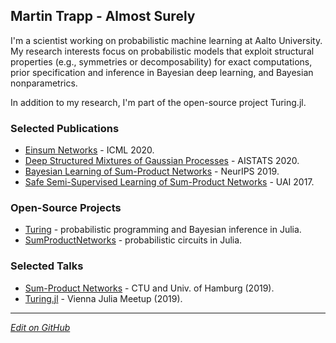 ## Martin Trapp - Almost Surely

I'm a scientist working on probabilistic machine learning at Aalto University. My research interests focus on probabilistic models that exploit structural properties (e.g., symmetries or decomposability) for exact computations, prior specification and inference in Bayesian deep learning, and Bayesian nonparametrics.

In addition to my research, I'm part of the open-source project Turing.jl.

### Selected Publications

- [Einsum Networks](https://proceedings.icml.cc/static/paper_files/icml/2020/3949-Paper.pdf) - ICML 2020.
- [Deep Structured Mixtures of Gaussian Processes](https://arxiv.org/abs/1910.04536) - AISTATS 2020.
- [Bayesian Learning of Sum-Product Networks](https://arxiv.org/abs/1905.10884) - NeurIPS 2019.
- [Safe Semi-Supervised Learning of Sum-Product Networks](https://arxiv.org/abs/1710.03444) - UAI 2017.

### Open-Source Projects

- [Turing](https://turing.ml/) - probabilistic programming and Bayesian inference in Julia.
- [SumProductNetworks](https://github.com/trappmartin/SumProductNetworks.jl) - probabilistic circuits in Julia.

### Selected Talks

- [Sum-Product Networks](https://github.com/trappmartin/talks/blob/master/SumProductNetworks/presentation.pdf) - CTU and Univ. of Hamburg (2019).
- [Turing.jl](https://github.com/trappmartin/talks/blob/master/Turing_2019.pdf) - Vienna Julia Meetup (2019).

---

_[Edit on GitHub](https://github.com/trappmartin/trappmartin.github.io)_
